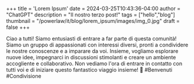 +++
title = 'Lorem Ipsum'
date = 2024-03-25T10:43:36-04:00
author = "ChatGPT"
description = "Il nostro terzo post!"
tags = ["hello","blog"]
thumbnail = "/powerlaw/it/blog/lorem_ipsum/images/img_0.jpg"
draft = false
+++

Ciao a tutti! Siamo entusiasti di entrare a far parte di questa comunità! Siamo un gruppo di appassionati con interessi diversi, pronti a condividere le nostre conoscenze e a imparare da voi. Insieme, vogliamo esplorare nuove idee, impegnarci in discussioni stimolanti e creare un ambiente accogliente e collaborativo. Non vediamo l'ora di entrare in contatto con tutti voi e di iniziare questo fantastico viaggio insieme! 🚀 #Benvenuti #Condivisione